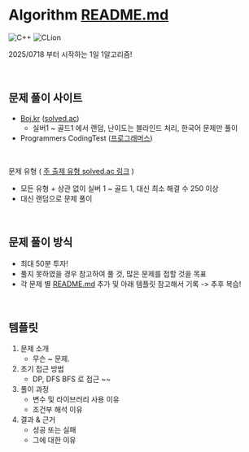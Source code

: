 # Algorithm [README.md](http://readme.md/)

![C++](https://img.shields.io/badge/C++-00599C?style=for-the-badge&logo=cplusplus&logoColor=white)
![CLion](https://img.shields.io/badge/CLion-000000?style=for-the-badge&logo=clion&logoColor=white)

2025/0718 부터 시작하는 1일 1알고리즘!

<br>

## 문제 풀이 사이트

- [Boj.kr](http://boj.kr/) ([solved.ac](http://solved.ac/))
    - 실버1 ~ 골드1 에서 랜덤, 난이도는 블라인드 처리, 한국어 문제만 풀이
- Programmers CodingTest ([프로그래머스](https://school.programmers.co.\kr/learn/challenges?order=recent&languages=cpp&page=1))
  
<br>

문제 유형 ( [주 출제 유형 solved.ac 링크](https://solved.ac/problems?levelStart=10&levelEnd=15&solvedByGte=250&t=1758354538588) )

- 모든 유형 + 상관 없이 실버 1 ~ 골드 1, 대신 최소 해결 수 250 이상
- 대신 랜덤으로 문제 풀이

<br>

## 문제 풀이 방식

- 최대 50분 투자!
- 풀지 못하였을 경우 참고하여 풀 것, 많은 문제를 접할 것을 목표
- 각 문제 별 [README.md](http://readme.md/) 추가 및 아래 템플릿 참고해서 기록 -> 추후 복습!

<br>

## 템플릿

1. 문제 소개
    - 무슨 ~ 문제.
3. 초기 접근 방법
    - DP, DFS BFS 로 접근 ~~
4. 풀이 과정
    - 변수 및 라이브러리 사용 이유
    - 조건부 해석 이유
5. 결과 & 근거
    - 성공 또는 실패
    - 그에 대한 이유
